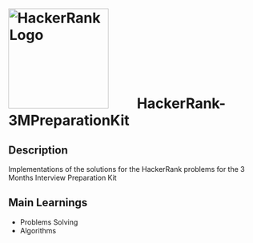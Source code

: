 # <img src="https://i.imgur.com/skWiOqm.png" alt="HackerRank Logo" style="float: center; margin-right: 50px;" width="200"/> HackerRank-3MPreparationKit

## Description

Implementations of the solutions for the HackerRank problems for the 3 Months Interview Preparation Kit

## Main Learnings

- Problems Solving
- Algorithms
